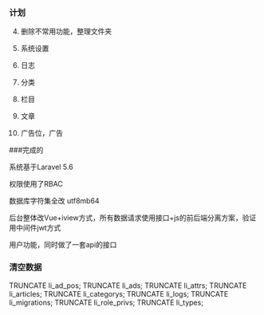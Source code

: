 ### 计划

4. 删除不常用功能，整理文件夹

5. 系统设置

6. 日志

7. 分类

8. 栏目

9. 文章

10. 广告位，广告


###完成的

系统基于Laravel 5.6

权限使用了RBAC

数据库字符集全改 utf8mb64

后台整体改Vue+iview方式，所有数据请求使用接口+js的前后端分离方案，验证用中间件jwt方式

用户功能，同时做了一套api的接口

### 清空数据

TRUNCATE li_ad_pos;
TRUNCATE li_ads;
TRUNCATE li_attrs;
TRUNCATE li_articles;
TRUNCATE li_categorys;
TRUNCATE li_logs;
TRUNCATE li_migrations;
TRUNCATE li_role_privs;
TRUNCATE li_types;